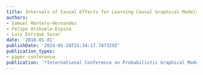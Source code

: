 ```yaml
---
title: Intervals of Causal Effects for Learning Causal Graphical Models
authors:
- Samuel Montero-Hernandez
- Felipe Orihuela-Espina
- Luis Enrique Sucar
date: '2018-01-01'
publishDate: '2024-05-28T15:34:17.747329Z'
publication_types:
- paper-conference
publication: '*International Conference on Probabilistic Graphical Models*'
---
```

